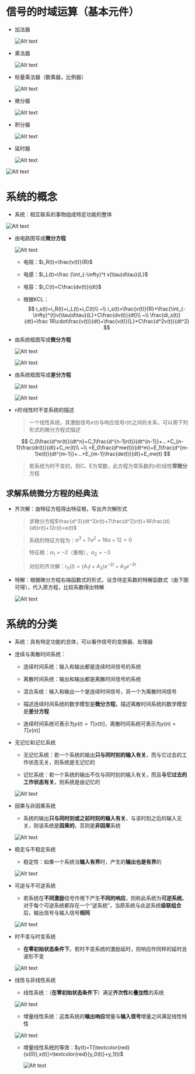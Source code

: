     
# 信号的时域运算（基本元件）
* 加法器

    ![Alt text](image-339.png)

* 乘法器

    ![Alt text](image-340.png)

* 标量乘法器（数乘器，比例器）

    ![Alt text](image-341.png)

* 微分器

    ![Alt text](image-342.png)

* 积分器

    ![Alt text](image-343.png)

* 延时器

    ![Alt text](image-344.png)

![Alt text](image-345.png)

# 系统的概念
* 系统：相互联系的事物组成特定功能的整体

![Alt text](image-351.png)

* 由电路图写成**微分方程**

    ![Alt text](image-192.png)

    * 电阻：$i_R(t)=\frac{v(t)}{R}$

    * 电感：$i_L(t)=\frac {\int_{-\infty}^t v(\tau)d\tau}{L}$

    * 电容：$i_C(t)=C\frac{dv(t)}{dt}$

    * 根据KCL：
        $$
        i_s(t)=i_R(t)+i_L(t)+i_C(t)\\
        ~\\
        i_s(t)=\frac{v(t)}{R}+\frac{\int_{-\infty}^{t}v(\tau)d\tau}{L}+C\frac{dv(t)}{dt}\\
        ~\\
        \frac{di_s(t)}{dt}=\frac 1R\cdot\frac{v(t)}{dt}+\frac{v(t)}{L}+C\frac{d^2v(t)}{dt^2}
        $$


* 由系统框图写成**微分方程**

    ![Alt text](image-352.png)

    ![Alt text](image-353.png)

* 由系统框图写成**差分方程**

    ![Alt text](image-354.png)

    ![Alt text](image-355.png)

* n阶线性时不变系统的描述
    > 一个线性系统，其激励信号$e(t)$与响应信号$r(t)$之间的关系，可以用下列形式的微分方程式描述

    $$
    C_0\frac{d^nr(t)}{dt^n}+C_1\frac{d^{n-1}r(t)}{dt^{n-1}}+...+C_{n-1}\frac{dr(t)}{dt}+C_nr(t)\\
    ~\\
    =E_0\frac{d^me(t)}{dt^m}+E_1\frac{d^{m-1}e(t)}{dt^{m-1}}+...+E_{m-1}\frac{de(t)}{dt}+E_me(t)
    $$

    > 若系统为时不变的，则C、E为常数，此方程为常系数的n阶线性**常微分**方程

## 求解系统微分方程的经典法


* 齐次解：由特征方程得出特征根，写出齐次解形式
    > 求微分方程$\frac{d^3}{dt^3}r(t)+7\frac{d^2}r(t)+16\frac{d}{dt}r(t)+12r(t)=e(t)$
    
    > 系统的特征方程为：$\alpha^3+7\alpha^2+16\alpha+12=0$
    
    > 特征根：$\alpha_1=-2$（重根），$\alpha_2=-3$

    > 对应的齐次解：$r_h(t)=(A_1t+A_2)e^{-2t}+A_3e^{-3t}$

* 特解：根据微分方程右端函数式的形式，设含待定系数的特解函数式（由下图可得），代入原方程，比较系数得出特解

    ![Alt text](image-356.png)



# 系统的分类
* 系统：具有特定功能的总体，可以看作信号的变换器、处理器
* 连续与离散时间系统：
    * 连续时间系统：输入和输出都是连续时间信号的系统

    * 离散时间系统：输出和输出都是离散时间信号的系统

    * 混合系统：输入和输出一个是连续时间信号，另一个为离散时间信号

    * 描述连续时间系统的数学模型是**微分方程**，描述离散时间系统的数学模型是**差分方程**

    * 连续时间系统可表示为$y(t)=T[x(t)]$，离散时间系统可表示为$y(n)=T[x(n)]$

* 无记忆和记忆系统
    * 无记忆系统：若一个系统的输出**只与同时刻的输入有关**，而与它过去的工作状态无关，则系统是无记忆的

    * 记忆系统：若一个系统的输出不仅与同时刻的输入有关，而且**与它过去的工作状态有关**，则系统是由记忆的

    ![Alt text](image-357.png)

* 因果与非因果系统
    * 系统的输出**只与同时刻或之前时刻的输入有关**，与该时刻之后的输入无关，则该系统是**因果的**，否则是**非因果**系统

    ![Alt text](image-358.png)

* 稳定与不稳定系统
    * 稳定性：如果一个系统当**输入有界**时，产生的**输出也是有界**的

    ![Alt text](image-359.png)

* 可逆与不可逆系统
    * 若系统在**不同激励**信号作用下产生**不同的响应**，则称此系统为**可逆系统**。对于每个可逆系统都存在一个“逆系统”，当原系统与此逆系统**级联组合**后，输出信号与输入信号**相同**

    ![Alt text](image-360.png)

* 时不变与时变系统
    * **在零初始状态条件下**。若时不变系统的激励延时，则响应作同样的延时且波形不变

    ![Alt text](image-361.png)

* 线性与非线性系统
    * 线性系统：（**在零初始状态条件下**）满足**齐次性**和**叠加性**的系统

    ![Alt text](image-362.png)

    * 增量线性系统：这类系统的**输出响应**增量与**输入信号**增量之间满足线性特性

    ![Alt text](image-363.png)

    * 增量线性系统的等效：$y(t)=T[\textcolor{red}{s(0)},x(t)]=\textcolor{red}{y_0(t)}+y_1(t)$

        ![Alt text](image-364.png)
        